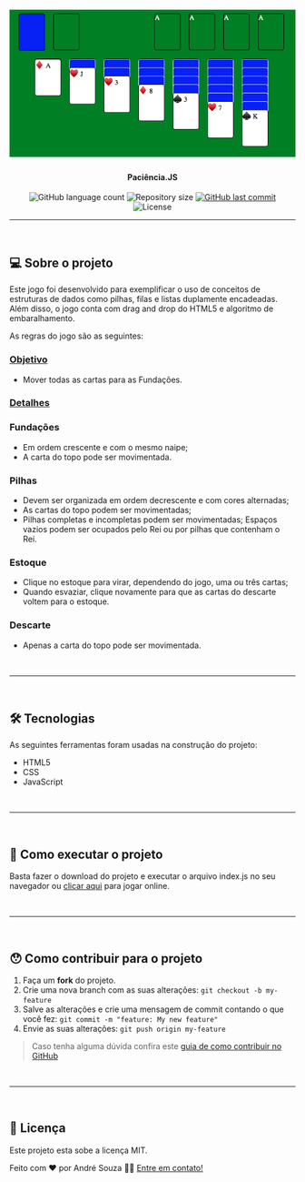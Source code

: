 
<h1 align="center">
    <img alt="Paciência.JS" title="Paciência.JS" src="./assets/banner.png" />
</h1>

<h4 align="center"> 
	Paciência.JS
</h4>

<p align="center">
  <img alt="GitHub language count" src="https://img.shields.io/github/languages/count/andrefmsouza/paciencia-js?color=%2304D361">

  <img alt="Repository size" src="https://img.shields.io/github/repo-size/andrefmsouza/paciencia-js">
 
  <a href="https://github.com/andrefmsouza/paciencia-js/commits/master">
    <img alt="GitHub last commit" src="https://img.shields.io/github/last-commit/andrefmsouza/paciencia-js">
  </a>

  <img alt="License" src="https://img.shields.io/badge/license-MIT-brightgreen">
   
</p>

<hr/>
<br/>

## 💻 Sobre o projeto

Este jogo foi desenvolvido para exemplificar o uso de conceitos de estruturas de dados como pilhas, filas e listas duplamente encadeadas. Além disso, o jogo conta com drag and drop do HTML5 e algoritmo de embaralhamento.

As regras do jogo são as seguintes:

<h3><u>Objetivo</u></h3>
<ul>
    <li>Mover todas as cartas para as Fundações.</li>
</ul>


<h3><u>Detalhes</u></h3>
<h3>Fundações</h3>
<ul>
    <li>Em ordem crescente e com o mesmo naipe;</li>
    <li>A carta do topo pode ser movimentada.</li>
</ul>

<h3>Pilhas</h3>
<ul>
    <li>Devem ser organizada em ordem decrescente e com cores alternadas;</li>
    <li>As cartas do topo podem ser movimentadas;</li>
    <li>Pilhas completas e incompletas podem ser movimentadas;
Espaços vazios podem ser ocupados pelo Rei ou por pilhas que contenham o Rei.</li>
</ul>

<h3>Estoque</h3>
<ul>
    <li>Clique no estoque para virar, dependendo do jogo, uma ou três cartas;</li>
    <li>Quando esvaziar, clique novamente para que as cartas do descarte voltem para o estoque.</li>
</ul>

<h3>Descarte</h3>
<ul>
    <li>Apenas a carta do topo pode ser movimentada.</li>
</ul>

<br/>
<hr/>
<br/>

## 🛠 Tecnologias

As seguintes ferramentas foram usadas na construção do projeto:

- HTML5
- CSS
- JavaScript

<br/>
<hr/>
<br/>

## 🚀 Como executar o projeto

Basta fazer o download do projeto e executar o arquivo index.js no seu navegador ou [clicar aqui](https://andrefmsouza.github.io/paciencia-js/) para jogar online.

<br/>
<hr/>
<br/>

## 😯 Como contribuir para o projeto

1. Faça um **fork** do projeto.
2. Crie uma nova branch com as suas alterações: `git checkout -b my-feature`
3. Salve as alterações e crie uma mensagem de commit contando o que você fez: `git commit -m "feature: My new feature"`
4. Envie as suas alterações: `git push origin my-feature`
> Caso tenha alguma dúvida confira este [guia de como contribuir no GitHub](https://github.com/firstcontributions/first-contributions)

<br/>
<hr/>
<br/>

## 📝 Licença

Este projeto esta sobe a licença MIT.

Feito com ❤️ por André Souza 👋🏽 [Entre em contato!](https://www.linkedin.com/in/andrefmsouza/)

[license]: https://opensource.org/licenses/MIT
